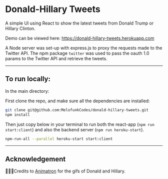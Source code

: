 # Donald-Hillary Tweets

A simple UI using React to show the latest tweets from Donald Trump or Hillary Clinton.

Demo can be viewed here: https://donald-hillary-tweets.herokuapp.com

A Node server was set-up with 
express.js to proxy the requests made to the Twitter API. The npm package `twitter` was used
to pass the oauth 1.0 params to the Twitter API and retrieve the tweets. 


----
## To run locally:

In the main directory:

First clone the repo, and make sure all the dependencies are installed:
```bash
git clone git@github.com:MelofunkCodes/donald-hillary-tweets.git
npm install
```

Then just copy below in your terminal to run both the react-app (`npm run start:client`)
 and also the backend server (`npm run heroku-start`).
 ```bash
npm-run-all --parallel heroku-start start:client
```

----
## Acknowledgement
👏👏👏Credits to [Animatron](https://www.animatron.com/) for the gifs of Donald and Hillary. 

